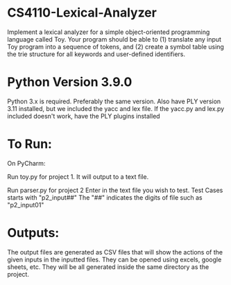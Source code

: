 # CS4110-Lexical-Analyzer
 Implement a lexical analyzer for a simple object-oriented programming language called Toy. Your program should be able to (1) translate any input Toy program into a sequence of tokens, and (2) create a symbol table using the trie structure for all keywords and user-defined identifiers.

# Python Version 3.9.0
Python 3.x is required. Preferably the same version. Also have PLY version 3.11 installed, but we included the yacc and lex file.
If the yacc.py and lex.py included doesn't work, have the PLY plugins installed

# To Run: 
On PyCharm: 

Run toy.py for project 1. It will output to a text file.

Run parser.py for project 2
Enter in the text file you wish to test.
Test Cases starts with "p2_input##"
The "##" indicates the digits of file such as "p2_input01"

# Outputs:
The output files are generated as CSV files that will show the actions of the given inputs in the inputted files. 
They can be opened using excels, google sheets, etc.
They will be all generated inside the same directory as the project.
